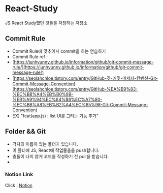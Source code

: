 # React-Study
JS React Study했던 것들을 저장하는 저장소


## Commit Rule

- Commit Rule에 맞추어서 commit을 하는 연습하기
- Commit Rule ref : 
- [https://junhyunny.github.io/information/github/git-commit-message-rule/](https://junhyunny.github.io/information/github/git-commit-message-rule/)
- [https://seolahchloe.tistory.com/entry/GitHub-깃-커밋-메세지-컨벤션-Git-Commit-Message-Convention](https://seolahchloe.tistory.com/entry/GitHub-%EA%B9%83-%EC%BB%A4%EB%B0%8B-%EB%A9%94%EC%84%B8%EC%A7%80-%EC%BB%A8%EB%B2%A4%EC%85%98-Git-Commit-Message-Convention)
- EX) "feat(app.js) : list UI를 그리는 기능 추가" 

## Folder && Git

- 각자의 이름이 있는 폴더가 있습니다.
- 이 폴더에 JS, React에 작업물을을 push합니다.
- 충돌이 나지 않게 코드를 작성하기 전 pull을 받습니다.
- 

### Notion Link

Click : [Notion](https://dazzling-trumpet-1a7.notion.site/Do-it-React-22-2-e80bbc2a566f4ec79ec820bb13cff14b)
